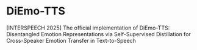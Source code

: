 # DiEmo-TTS
[INTERSPEECH 2025] ​​​The official implementation of DiEmo-TTS: Disentangled Emotion Representations via Self-Supervised Distillation for Cross-Speaker Emotion Transfer in Text-to-Speech
